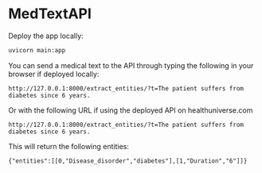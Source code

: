 # MedTextAPI

Deploy the app locally:

```bash
uvicorn main:app
```

You can send a medical text to the API through typing the following in your browser if deployed locally:

```
http://127.0.0.1:8000/extract_entities/?t=The patient suffers from diabetes since 6 years.
```

Or with the following URL if using the deployed API on healthuniverse.com

```
http://127.0.0.1:8000/extract_entities/?t=The patient suffers from diabetes since 6 years.
```

This will return the following entities:

`{"entities":[[0,"Disease_disorder","diabetes"],[1,"Duration","6"]]}`
